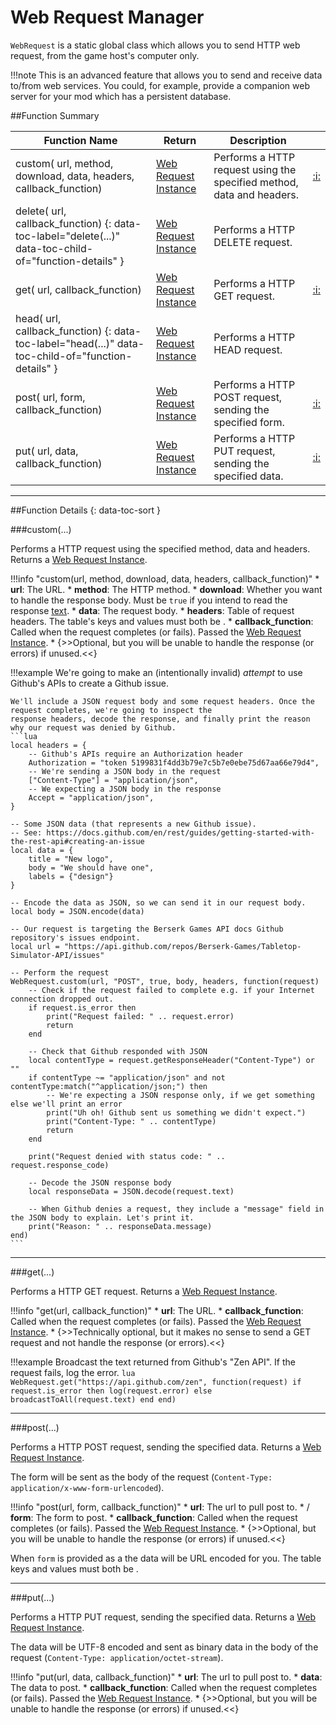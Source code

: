 # Web Request Manager

`WebRequest` is a static global class which allows you to send HTTP web request, from the game host's computer only. 

!!!note
    This is an advanced feature that allows you to send and receive data to/from web services. You could, for example,
    provide a companion web server for your mod which has a persistent database.

##Function Summary

Function Name | Return | Description | &nbsp;
-- | -- | -- | --:
custom([<span class="tag str"></span>](types.md) url, [<span class="tag str"></span>](types.md) method, [<span class="tag boo"></span>](types.md) download, [<span class="tag str"></span>](types.md) data, [<span class="tag tab"></span>](types.md) headers, [<span class="tag fun"></span>](types.md#function) callback_function) | [Web Request Instance](webrequest-instance.md) | Performs a HTTP request using the specified method, data and headers. | [:i:](#custom)
delete([<span class="tag str"></span>](types.md) url, [<span class="tag fun"></span>](types.md#function) callback_function) {: data-toc-label="delete(...)" data-toc-child-of="function-details" } | [Web Request Instance](webrequest-instance.md) | Performs a HTTP DELETE request. |
get([<span class="tag str"></span>](types.md) url, [<span class="tag fun"></span>](types.md#function) callback_function) | [Web Request Instance](webrequest-instance.md) | Performs a HTTP GET request. | [:i:](#get)
head([<span class="tag str"></span>](types.md) url, [<span class="tag fun"></span>](types.md#function) callback_function) {: data-toc-label="head(...)" data-toc-child-of="function-details" } | [Web Request Instance](webrequest-instance.md) | Performs a HTTP HEAD request. |
post([<span class="tag str"></span>](types.md) url,  [<span class="tag var"></span>](types.md) form, [<span class="tag fun"></span>](types.md#function) callback_function) | [Web Request Instance](webrequest-instance.md)  | Performs a HTTP POST request, sending the specified form. | [:i:](#post)
put([<span class="tag str"></span>](types.md) url,  [<span class="tag str"></span>](types.md) data, [<span class="tag fun"></span>](types.md#function) callback_function) | [Web Request Instance](webrequest-instance.md)  | Performs a HTTP PUT request, sending the specified data. | [:i:](#put)

---

##Function Details {: data-toc-sort }

###custom(...)

Performs a HTTP request using the specified method, data and headers. Returns a [Web Request Instance](webrequest-instance.md).

!!!info "custom(url, method, download, data, headers, callback_function)"
    * [<span class="tag str"></span>](types.md) **url**: The URL.
    * [<span class="tag str"></span>](types.md) **method**: The HTTP method.
    * [<span class="tag boo"></span>](types.md) **download**: Whether you want to handle the response body. Must be `true` if you intend to read the response [text](webrequest-instance.md#text).
    * [<span class="tag str"></span>](types.md) **data**: The request body.
    * [<span class="tag tab"></span>](types.md) **headers**: Table of request headers. The table's keys and values must both be [<span class="tag str"></span>](types.md).
    * [<span class="tag fun"></span>](types.md#function) **callback_function**: Called when the request completes (or fails). Passed the [Web Request Instance](webrequest-instance.md).
        * {>>Optional, but you will be unable to handle the response (or errors) if unused.<<}

!!!example
    We're going to make an (intentionally invalid) _attempt_ to use Github's APIs to create a Github issue.
    
    We'll include a JSON request body and some request headers. Once the request completes, we're going to inspect the
    response headers, decode the response, and finally print the reason why our request was denied by Github.
    ```lua
    local headers = {
        -- Github's APIs require an Authorization header
        Authorization = "token 5199831f4dd3b79e7c5b7e0ebe75d67aa66e79d4",
        -- We're sending a JSON body in the request
        ["Content-Type"] = "application/json",
        -- We expecting a JSON body in the response
        Accept = "application/json",
    }
    
    -- Some JSON data (that represents a new Github issue).
    -- See: https://docs.github.com/en/rest/guides/getting-started-with-the-rest-api#creating-an-issue
    local data = {
        title = "New logo",
        body = "We should have one",
        labels = {"design"}
    }
    
    -- Encode the data as JSON, so we can send it in our request body.
    local body = JSON.encode(data)

    -- Our request is targeting the Berserk Games API docs Github repository's issues endpoint.
    local url = "https://api.github.com/repos/Berserk-Games/Tabletop-Simulator-API/issues"
    
    -- Perform the request
    WebRequest.custom(url, "POST", true, body, headers, function(request)
        -- Check if the request failed to complete e.g. if your Internet connection dropped out.
        if request.is_error then
            print("Request failed: " .. request.error)
            return
        end

        -- Check that Github responded with JSON
        local contentType = request.getResponseHeader("Content-Type") or ""
        if contentType ~= "application/json" and not contentType:match("^application/json;") then
            -- We're expecting a JSON response only, if we get something else we'll print an error
            print("Uh oh! Github sent us something we didn't expect.")
            print("Content-Type: " .. contentType)
            return
        end

        print("Request denied with status code: " .. request.response_code)

        -- Decode the JSON response body
        local responseData = JSON.decode(request.text)

        -- When Github denies a request, they include a "message" field in the JSON body to explain. Let's print it.
        print("Reason: " .. responseData.message)
    end)
    ```

---

###get(...)

Performs a HTTP GET request. Returns a [Web Request Instance](webrequest-instance.md).

!!!info "get(url, callback_function)"
    * [<span class="tag str"></span>](types.md) **url**: The URL.
    * [<span class="tag fun"></span>](types.md#function) **callback_function**: Called when the request completes (or fails). Passed the [Web Request Instance](webrequest-instance.md).
        * {>>Technically optional, but it makes no sense to send a GET request and not handle the response (or errors).<<}

!!!example
    Broadcast the text returned from Github's "Zen API". If the request fails, log the error.
    ```lua
    WebRequest.get("https://api.github.com/zen", function(request)
        if request.is_error then
            log(request.error)
        else
            broadcastToAll(request.text)
        end
    end)
    ```

---


###post(...)

Performs a HTTP POST request, sending the specified data. Returns a [Web Request Instance](webrequest-instance.md).

The form will be sent as the body of the request (`Content-Type: application/x-www-form-urlencoded`).

!!!info "post(url, form, callback_function)"
    * [<span class="tag str"></span>](types.md) **url**: The url to pull post to.
    * [<span class="tag tab"></span>](types.md)/[<span class="tag str"></span>](types.md) **form**: The form to post.
    * [<span class="tag fun"></span>](types.md#function) **callback_function**: Called when the request completes (or fails). Passed the [Web Request Instance](webrequest-instance.md).
        * {>>Optional, but you will be unable to handle the response (or errors) if unused.<<}

When `form` is provided as a [<span class="tag tab"></span>](types.md) the data will be URL encoded for you.
The table keys and values must both be [<span class="tag str"></span>](types.md).

---


###put(...)

Performs a HTTP PUT request, sending the specified data. Returns a [Web Request Instance](webrequest-instance.md).

The data will be UTF-8 encoded and sent as binary data in the body of the request (`Content-Type: application/octet-stream`).

!!!info "put(url, data, callback_function)"
    * [<span class="tag str"></span>](types.md) **url**: The url to pull post to.
    * [<span class="tag str"></span>](types.md) **data**: The data to post.
    * [<span class="tag fun"></span>](types.md#function) **callback_function**: Called when the request completes (or fails). Passed the [Web Request Instance](webrequest-instance.md).
        * {>>Optional, but you will be unable to handle the response (or errors) if unused.<<}

